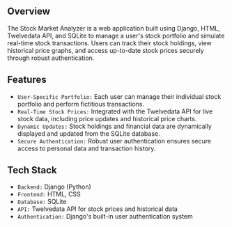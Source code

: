 ## Overview
The Stock Market Analyzer is a web application built using Django, HTML, Twelvedata API, and SQLite to manage a user's stock portfolio and simulate real-time stock transactions. Users can track their stock holdings, view historical price graphs, and access up-to-date stock prices securely through robust authentication.

## Features
- `User-Specific Portfolio:` Each user can manage their individual stock portfolio and perform fictitious transactions.
- `Real-Time Stock Prices:` Integrated with the Twelvedata API for live stock data, including price updates and historical price charts.
- `Dynamic Updates:` Stock holdings and financial data are dynamically displayed and updated from the SQLite database.
- `Secure Authentication:` Robust user authentication ensures secure access to personal data and transaction history.

## Tech Stack
- `Backend:` Django (Python)
- `Frontend:` HTML, CSS
- `Database:` SQLite
- `API:` Twelvedata API for stock prices and historical data
- `Authentication:` Django's built-in user authentication system
